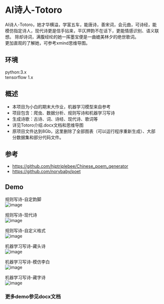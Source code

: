# AI诗人-Totoro
AI诗人-Totoro，她才华横溢，学富五车，能唐诗，善宋词，会元曲，可诗经，能模仿指定诗人，现代诗更是信手拈来，平仄押韵不在话下，更能情感识别、语义联想。
除却诗词，满腹经纶的她一挥墨宝便是一曲媲美林夕的绝世歌词。<br/>
更加直观的了解她，可参考xmind思维导图。

## 环境
python:3.x <br /> 
tensorflow  1.x

## 概述
- 本项目为小白的期末大作业，机器学习模型来自参考
- 项目包含：爬虫、数据分析、规则写诗和机器学习写诗
- 生成诗歌：古诗、词、诗经、现代诗、歌词等
- 详见Totoro介绍.docx文档和思维导图
- 原项目文件达到8Gb，这里删除了全部图表（可以运行程序重新生成）、大部分数据集和部分代码文件。

## 参考
- https://github.com/hjptriplebee/Chinese_poem_generator
- https://github.com/norybaby/poet

## Demo
规则写诗-自定韵脚 <br /> 
![image](https://github.com/ZubinGou/AI_Poet_Totoro/tree/master/Demo/reg_rhyme.png) <br /> 

规则写诗-现代诗 <br /> 
![image](https://github.com/ZubinGou/AI_Poet_Totoro/Demo/reg_modern.png)

规则写诗-自定义格式 <br /> 
![image](https://github.com/ZubinGou/AI_Poet_Totoro/Demo/reg_self.png)

机器学习写诗-藏头诗<br /> 
![image](https://github.com/ZubinGou/AI_Poet_Totoro/blob/master/Demo/ml_head.jpg) <br />

机器学习写诗-模仿李白<br /> 
![image](https://github.com/ZubinGou/AI_Poet_Totoro/tree/master/Demo/ml_imitate.png) <br />

机器学习写诗-藏字诗<br /> 
![image](https://github.com/ZubinGou/AI_Poet_Totoro/tree/master/Demo/ml_hide.png) <br />

### 更多demo参见docx文档
